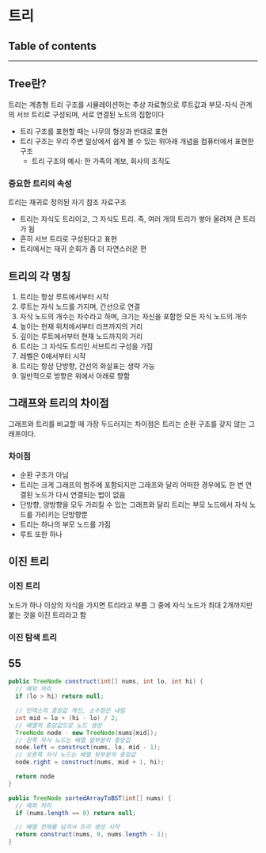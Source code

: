# 트리

## Table of contents


---

## Tree란?

트리는 계층형 트리 구조를 시뮬레이션하는 추상 자료형으로 루트값과 부모-자식 관계의 서브 트리로 구성되며, 서로 연결된 노드의 집합이다

- 트리 구조를 표현할 때는 나무의 형상과 반대로 표현
- 트리 구조는 우리 주변 일상에서 쉽게 볼 수 있는 위아래 개념을 컴퓨터에서 표현한 구조
  - 트리 구조의 예시: 한 가족의 계보, 회사의 조직도


### 중요한 트리의 속성
트리는 재귀로 정의된 자기 참조 자료구조

- 트리는 자식도 트리이고, 그 자식도 트리. 즉, 여러 개의 트리가 쌓아 올려져 큰 트리가 됨
- 흔히 서브 트리로 구성된다고 표현
- 트리에서는 재귀 순회가 좀 더 자연스러운 편


## 트리의 각 명칭

1. 트리는 항상 루트에서부터 시작
2. 루트는 자식 노드를 가지며, 간선으로 연결
3. 자식 노드의 개수는 차수라고 하며, 크기는 자신을 포함한 모든 자식 노드의 개수
4. 높이는 현재 위치에서부터 리프까지의 거리
5. 깊이는 루트에서부터 현재 노드까지의 거리
6. 트리는 그 자식도 트리인 서브트리 구성을 가짐
7. 레벨은 0에서부터 시작
8. 트리는 항상 단방향, 간선의 화살표는 생략 가능
9. 일반적으로 방향은 위에서 아래로 향함


## 그래프와 트리의 차이점
그래프와 트리를 비교할 때 가장 두드러지는 차이점은 트리는 순환 구조를 갖지 않는 그래프이다.

### 차이점
- 순환 구조가 아님
- 트리는 크게 그래프의 범주에 포함되지만 그래프와 달리 어떠한 경우에도 한 번 연결된 노드가 다시 연결되는 법이 없음
- 단방향, 양방향을 모두 가리킬 수 있는 그래프와 달리 트리는 부모 노드에서 자식 노드를 가리키는 단방향뿐
- 트리는 하나의 부모 노드를 가짐
- 루트 또한 하나


## 이진 트리

### 이진 트리
노드가 하나 이상의 자식을 가지면 트리라고 부름
그 중에 자식 노드가 최대 2개까지만 붙는 것을 이진 트리라고 함


### 이진 탐색 트리



## 55

```java
public TreeNode construct(int[] nums, int lo, int hi) {
  // 예외 처리
  if (lo > hi) return null;

  // 인덱스의 중앙값 계산, 소수점은 내림
  int mid = lo + (hi - lo) / 2;
  // 배열의 중앙값으로 노드 생성
  TreeNode node - new TreeNode(nums[mid]);
  // 왼쪽 자식 노드는 배열 앞부분의 중앙값
  node.left = construct(nums, lo, mid - 1);
  // 오른쪽 자식 노드는 배열 뒷부분의 중앙값
  node.right = construct(nums, mid + 1, hi);

  return node
}

public TreeNode sortedArrayToBST(int[] nums) {
  // 예외 처리
  if (nums.length == 0) return null;

  // 배열 전체를 넘겨서 트리 생성 시작
  return construct(nums, 0, nums.length - 1);
}
```